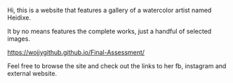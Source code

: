 Hi, this is a website that features a gallery of a watercolor artist named Heidixe. 

It by no means features the complete works, just a handful of selected images.

https://wojjygithub.github.io/Final-Assessment/

Feel free to browse the site and check out the links to her fb, instagram and external website.
